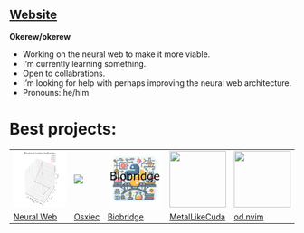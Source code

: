## [Website](https://okral.surge.sh)

**Okerew/okerew**

- Working on the neural web to make it more viable.
- I’m currently learning something.
- Open to collabrations.
- I’m looking for help with perhaps improving the neural web architecture.
- Pronouns: he/him

# Best projects:
<table>
  <tr>
    <td><img src="https://github.com/Okerew/Neural-Web/raw/main/neuron_connections_3d.png" width="100px" height="100px"></td>
    <td><img src="https://github.com/user-attachments/assets/d45e77d8-9532-482f-b4f6-874a301f4916" witdh="100px" height="100px"></td>
    <td><img src="https://github.com/Okerew/biobridge/raw/main/biobridge.png" witdh="100px" height="100px"></td>
    <td><img src="https://avatars.githubusercontent.com/u/205430952?s=200&v=4" width="100px" height="100px"></td>
    <td><img src="https://github.com/Okerew/od.nvim/blob/main/od.png?raw=true" width="100px" height="100px"></td>
  </tr>
  <tr>
    <td><a href="https://github.com/Okerew/Neural-Web">Neural Web</a></td>
    <td><a href="https://github.com/Okerew/osxiec">Osxiec</a></td>
    <td><a href="https://github.com/Okerew/biobridge">Biobridge</a></td>
    <td><a href="https://github.com/MetalLikeCuda">MetalLikeCuda</a></td>
    <td><a href="https://github.com/Okerew/od.nvim">od.nvim</a></td>
  </tr>
</table>
